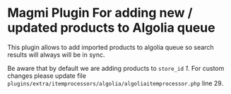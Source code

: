 Magmi Plugin For adding new / updated products to Algolia queue
================================================

This plugin allows to add imported products to algolia queue so search results will always will be in sync.

Be aware that by default we are adding products to `store_id` *1*. For custom changes please update file `plugins/extra/itemprocessors/algolia/algoliaitemprocessor.php` line 29.